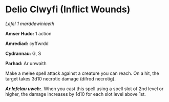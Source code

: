 # Delio Clwyfi (Inflict Wounds)

*Lefel 1 marddewiniaeth*

**Amser Hudo:** 1 action

**Amrediad:** cyffwrdd

**Cydrannau:** G, S

**Parhad:** Ar unwaith

Make a melee spell attack against a creature you can reach. On a hit, the target takes 3d10 necrotic damage (difrod necrotig).

***Ar lefelau uwch:***. When you cast this spell using a spell slot of 2nd level or higher, the damage increases by 1d10 for each slot level above 1st.